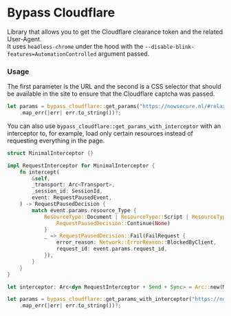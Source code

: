 # Bypass Cloudflare

Library that allows you to get the Cloudflare clearance token and the related User-Agent.\
It uses `headless-chrome` under the hood with the `--disable-blink-features=AutomationControlled` argument passed.

### Usage

The first parameter is the URL and the second is a CSS selector that should be available in the site to ensure that the Cloudflare captcha was passed.

```rust
let params = bypass_cloudflare::get_params("https://nowsecure.nl/#relax", "p.lead")
    .map_err(|err| err.to_string())?;
```

You can also use `bypass_cloudflare::get_params_with_interceptor` with an interceptor to, for example, load only certain resources instead of requesting everything in the page.

```rust
struct MinimalInterceptor {}

impl RequestInterceptor for MinimalInterceptor {
    fn intercept(
        &self,
        _transport: Arc<Transport>,
        _session_id: SessionId,
        event: RequestPausedEvent,
    ) -> RequestPausedDecision {
        match event.params.resource_Type {
            ResourceType::Document | ResourceType::Script | ResourceType::Xhr => {
                RequestPausedDecision::Continue(None)
            }
            _ => RequestPausedDecision::Fail(FailRequest {
                error_reason: Network::ErrorReason::BlockedByClient,
                request_id: event.params.request_id,
            }),
        }
    }
}
```

```rust
let interceptor: Arc<dyn RequestInterceptor + Send + Sync> = Arc::new(MinimalInterceptor {});

let params = bypass_cloudflare::get_params_with_interceptor("https://nowsecure.nl/#relax", "p.lead", interceptor)
    .map_err(|err| err.to_string())?;
```
